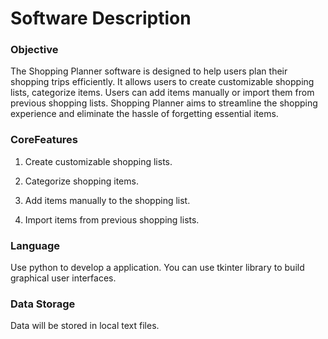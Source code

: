# Software Description

### Objective

The Shopping Planner software is designed to help users plan their shopping trips efficiently. It allows users to create customizable shopping lists, categorize items. Users can add items manually or import them from previous shopping lists. Shopping Planner aims to streamline the shopping experience and eliminate the hassle of forgetting essential items.

### CoreFeatures

1.	Create customizable shopping lists.

2. Categorize shopping items.

3. Add items manually to the shopping list.

4.	Import items from previous shopping lists.

### Language

Use python to develop a application. You can use tkinter library to build graphical user interfaces.

### Data Storage

Data will be stored in local text files.